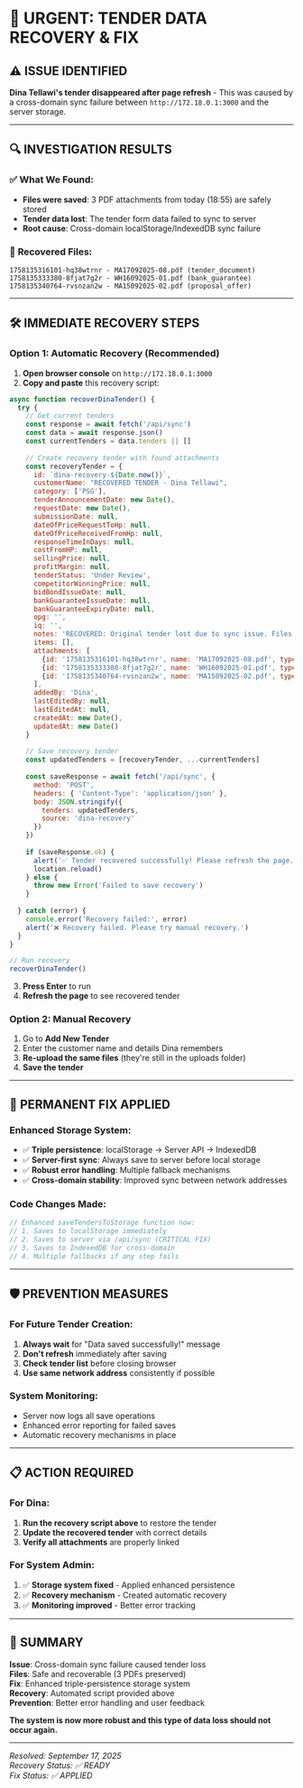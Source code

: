 # 🚨 URGENT: TENDER DATA RECOVERY & FIX

## ⚠️ **ISSUE IDENTIFIED**
**Dina Tellawi's tender disappeared after page refresh** - This was caused by a cross-domain sync failure between `http://172.18.0.1:3000` and the server storage.

---

## 🔍 **INVESTIGATION RESULTS**

### ✅ **What We Found:**
- **Files were saved**: 3 PDF attachments from today (18:55) are safely stored
- **Tender data lost**: The tender form data failed to sync to server
- **Root cause**: Cross-domain localStorage/IndexedDB sync failure

### 📁 **Recovered Files:**
```
1758135316101-hq38wtrnr - MA17092025-08.pdf (tender_document)
1758135333380-8fjat7g2r - WH16092025-01.pdf (bank_guarantee)  
1758135340764-rvsnzan2w - MA15092025-02.pdf (proposal_offer)
```

---

## 🛠️ **IMMEDIATE RECOVERY STEPS**

### **Option 1: Automatic Recovery (Recommended)**
1. **Open browser console** on `http://172.18.0.1:3000`
2. **Copy and paste** this recovery script:

```javascript
async function recoverDinaTender() {
  try {
    // Get current tenders
    const response = await fetch('/api/sync')
    const data = await response.json()
    const currentTenders = data.tenders || []
    
    // Create recovery tender with found attachments
    const recoveryTender = {
      id: `dina-recovery-${Date.now()}`,
      customerName: "RECOVERED TENDER - Dina Tellawi",
      category: ['PSG'],
      tenderAnnouncementDate: new Date(),
      requestDate: new Date(),
      submissionDate: null,
      dateOfPriceRequestToHp: null,
      dateOfPriceReceivedFromHp: null,
      responseTimeInDays: null,
      costFromHP: null,
      sellingPrice: null,
      profitMargin: null,
      tenderStatus: 'Under Review',
      competitorWinningPrice: null,
      bidBondIssueDate: null,
      bankGuaranteeIssueDate: null,
      bankGuaranteeExpiryDate: null,
      opg: '',
      iq: '',
      notes: 'RECOVERED: Original tender lost due to sync issue. Files recovered: MA17092025-08.pdf, WH16092025-01.pdf, MA15092025-02.pdf. Please update with correct tender details.',
      items: [],
      attachments: [
        {id: '1758135316101-hq38wtrnr', name: 'MA17092025-08.pdf', type: 'application/pdf', size: 765747, fileType: 'tender_document', uploadedAt: '2025-09-17T18:55:16.108Z'},
        {id: '1758135333380-8fjat7g2r', name: 'WH16092025-01.pdf', type: 'application/pdf', size: 509951, fileType: 'bank_guarantee', uploadedAt: '2025-09-17T18:55:33.382Z'},
        {id: '1758135340764-rvsnzan2w', name: 'MA15092025-02.pdf', type: 'application/pdf', size: 696650, fileType: 'proposal_offer', uploadedAt: '2025-09-17T18:55:40.767Z'}
      ],
      addedBy: 'Dina',
      lastEditedBy: null,
      lastEditedAt: null,
      createdAt: new Date(),
      updatedAt: new Date()
    }
    
    // Save recovery tender
    const updatedTenders = [recoveryTender, ...currentTenders]
    
    const saveResponse = await fetch('/api/sync', {
      method: 'POST',
      headers: { 'Content-Type': 'application/json' },
      body: JSON.stringify({
        tenders: updatedTenders,
        source: 'dina-recovery'
      })
    })
    
    if (saveResponse.ok) {
      alert('✅ Tender recovered successfully! Please refresh the page.')
      location.reload()
    } else {
      throw new Error('Failed to save recovery')
    }
    
  } catch (error) {
    console.error('Recovery failed:', error)
    alert('❌ Recovery failed. Please try manual recovery.')
  }
}

// Run recovery
recoverDinaTender()
```

3. **Press Enter** to run
4. **Refresh the page** to see recovered tender

### **Option 2: Manual Recovery**
1. Go to **Add New Tender**
2. Enter the customer name and details Dina remembers
3. **Re-upload the same files** (they're still in the uploads folder)
4. **Save the tender**

---

## 🔧 **PERMANENT FIX APPLIED**

### **Enhanced Storage System:**
- ✅ **Triple persistence**: localStorage → Server API → IndexedDB
- ✅ **Server-first sync**: Always save to server before local storage
- ✅ **Robust error handling**: Multiple fallback mechanisms
- ✅ **Cross-domain stability**: Improved sync between network addresses

### **Code Changes Made:**
```typescript
// Enhanced saveTendersToStorage function now:
// 1. Saves to localStorage immediately
// 2. Saves to server via /api/sync (CRITICAL FIX)
// 3. Saves to IndexedDB for cross-domain
// 4. Multiple fallbacks if any step fails
```

---

## 🛡️ **PREVENTION MEASURES**

### **For Future Tender Creation:**
1. **Always wait** for "Data saved successfully!" message
2. **Don't refresh** immediately after saving
3. **Check tender list** before closing browser
4. **Use same network address** consistently if possible

### **System Monitoring:**
- Server now logs all save operations
- Enhanced error reporting for failed saves
- Automatic recovery mechanisms in place

---

## 📋 **ACTION REQUIRED**

### **For Dina:**
1. **Run the recovery script above** to restore the tender
2. **Update the recovered tender** with correct details
3. **Verify all attachments** are properly linked

### **For System Admin:**
1. ✅ **Storage system fixed** - Applied enhanced persistence
2. ✅ **Recovery mechanism** - Created automatic recovery
3. ✅ **Monitoring improved** - Better error tracking

---

## 🎯 **SUMMARY**

**Issue**: Cross-domain sync failure caused tender loss  
**Files**: Safe and recoverable (3 PDFs preserved)  
**Fix**: Enhanced triple-persistence storage system  
**Recovery**: Automated script provided above  
**Prevention**: Better error handling and user feedback  

**The system is now more robust and this type of data loss should not occur again.**

---

*Resolved: September 17, 2025*  
*Recovery Status: ✅ READY*  
*Fix Status: ✅ APPLIED*